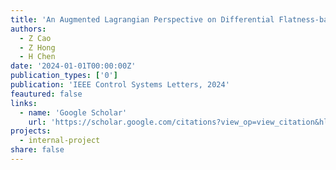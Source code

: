 ```yaml
---
title: 'An Augmented Lagrangian Perspective on Differential Flatness-based Control of Dual Spring-Loaded Inverted Pendulum Model'
authors:
  - Z Cao
  - Z Hong
  - H Chen
date: '2024-01-01T00:00:00Z'
publication_types: ['0']
publication: 'IEEE Control Systems Letters, 2024'
feautured: false
links:
  - name: 'Google Scholar'
    url: 'https://scholar.google.com/citations?view_op=view_citation&hl=en&user=sFTLO0EAAAAJ&cstart=20&pagesize=80&citation_for_view=sFTLO0EAAAAJ:PR6Y55bgFSsC'
projects:
  - internal-project
share: false
---
```

